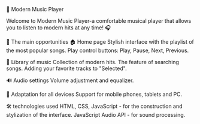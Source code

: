 🎵 Modern Music Player

Welcome to Modern Music Player-a comfortable musical player that allows you to listen to modern hits at any time! 🎧

🌟 The main opportunities
🏠 Home page
Stylish interface with the playlist of the most popular songs.
Play control buttons: Play, Pause, Next, Previous.

📂 Library of music
Collection of modern hits.
The feature of searching songs.
Adding your favorite tracks to "Selected".

🔊 Audio settings
Volume adjustment and equalizer.

📱 Adaptation for all devices
Support for mobile phones, tablets and PC.

🛠 technologies used
HTML, CSS, JavaScript - for the construction and stylization of the interface.
JavaScript Audio API - for sound processing.
